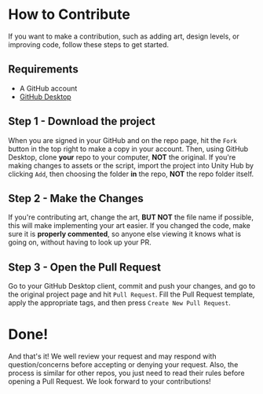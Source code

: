 # How to Contribute
If you want to make a contribution, such as adding art, design levels, or improving code,
follow these steps to get started.
## Requirements
* A GitHub account
* [GitHub Desktop](https://desktop.github.com)
## Step 1 - Download the project
When you are signed in your GitHub and on the repo page, hit the `Fork` button in the top right to make a copy in your account.
Then, using GitHub Desktop, clone **your** repo to your computer, **NOT** the original.
If you're making changes to assets or the script, import the project into Unity Hub by clicking `Add`,
then choosing the folder **in** the repo, **NOT** the repo folder itself.
## Step 2 - Make the Changes
If you're contributing art, change the art, **BUT NOT** the file name if possible,
this will make implementing your art easier.
If you changed the code, make sure it is **properly commented**,
so anyone else viewing it knows what is going on, without having to look up your PR.
## Step 3 - Open the Pull Request
Go to your GitHub Desktop client, commit and push your changes,
and go to the original project page and hit `Pull Request`.
Fill the Pull Request template, apply the appropriate tags, and then press `Create New Pull Request`.
# Done!
And that's it! We well review your request and may respond with question/concerns before accepting or denying your request.
Also, the process is similar for other repos, you just need to read their rules before opening a Pull Request.
We look forward to your contributions!
